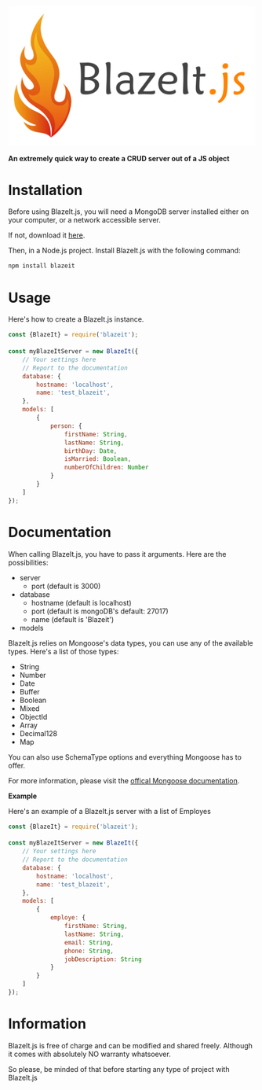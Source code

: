 ![BlazeIt.js](blazeit.js.png)

**An extremely quick way to create a CRUD server out of a JS object**

# Installation
Before using BlazeIt.js, you will need a MongoDB server installed either on your computer, or a network accessible server.

If not, download it [here](https://www.mongodb.com/download-center/community).

Then, in a Node.js project. Install BlazeIt.js with the following command:
``` bash
npm install blazeit
```

# Usage
Here's how to create a BlazeIt.js instance.
``` javascript
const {BlazeIt} = require('blazeit');

const myBlazeItServer = new BlazeIt({
    // Your settings here
    // Report to the documentation
    database: {
        hostname: 'localhost',
        name: 'test_blazeit',
    },
    models: [
        {
            person: {
                firstName: String,
                lastName: String,
                birthDay: Date,
                isMarried: Boolean,
                numberOfChildren: Number
            }
        }
    ]
});
```

# Documentation
When calling BlazeIt.js, you have to pass it arguments.
Here are the possibilities:
- server
    - port (default is 3000)
- database
    - hostname (default is localhost)
    - port (default is mongoDB's default: 27017)
    - name (default is 'Blazeit')
- models

BlazeIt.js relies on Mongoose's data types, you can use any of the available types.
Here's a list of those types:
- String
- Number
- Date
- Buffer
- Boolean
- Mixed
- ObjectId
- Array
- Decimal128
- Map

You can also use SchemaType options and everything Mongoose has to offer.

For more information, please visit the [offical Mongoose documentation](https://mongoosejs.com/docs/schematypes.html).

**Example**

Here's an example of a BlazeIt.js server with a list of Employes
``` javascript
const {BlazeIt} = require('blazeit');

const myBlazeItServer = new BlazeIt({
    // Your settings here
    // Report to the documentation
    database: {
        hostname: 'localhost',
        name: 'test_blazeit',
    },
    models: [
        {
            employe: {
                firstName: String,
                lastName: String,
                email: String,
                phone: String,
                jobDescription: String
            }
        }
    ]
});
```

# Information
BlazeIt.js is free of charge and can be modified and shared freely.
Although it comes with absolutely NO warranty whatsoever.

So please, be minded of that before starting any type of project with BlazeIt.js